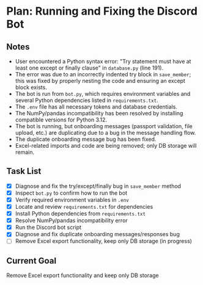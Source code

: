 # Plan: Running and Fixing the Discord Bot

## Notes
- User encountered a Python syntax error: "Try statement must have at least one except or finally clause" in `database.py` (line 191).
- The error was due to an incorrectly indented try block in `save_member`; this was fixed by properly nesting the code and ensuring an except block exists.
- The bot is run from `bot.py`, which requires environment variables and several Python dependencies listed in `requirements.txt`.
- The `.env` file has all necessary tokens and database credentials.
- The NumPy/pandas incompatibility has been resolved by installing compatible versions for Python 3.12.
- The bot is running, but onboarding messages (passport validation, file upload, etc.) are duplicating due to a bug in the message handling flow.
- The duplicate onboarding message bug has been fixed.
- Excel-related imports and code are being removed; only DB storage will remain.

## Task List
- [x] Diagnose and fix the try/except/finally bug in `save_member` method
- [x] Inspect `bot.py` to confirm how to run the bot
- [x] Verify required environment variables in `.env`
- [x] Locate and review `requirements.txt` for dependencies
- [x] Install Python dependencies from `requirements.txt`
- [x] Resolve NumPy/pandas incompatibility error
- [x] Run the Discord bot script
- [x] Diagnose and fix duplicate onboarding messages/responses bug
- [ ] Remove Excel export functionality, keep only DB storage (in progress)

## Current Goal
Remove Excel export functionality and keep only DB storage